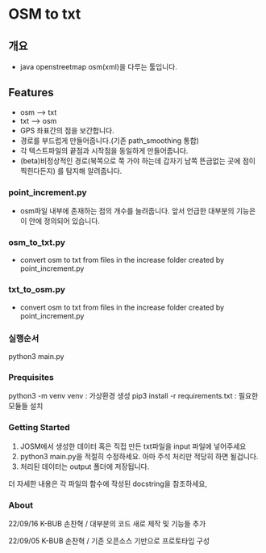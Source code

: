 # OSM to txt
## 개요
- java openstreetmap osm(xml)을 다루는 툴입니다.

## Features
- osm --> txt
- txt --> osm
- GPS 좌표간의 점을 보간합니다. 
- 경로를 부드럽게 만들어줍니다.(기존 path_smoothing 통합)
- 각 텍스트파일의 끝점과 시작점을 동일하게 만들어줍니다.
- (beta)비정상적인 경로(북쪽으로 쭉 가야 하는데 갑자기 남쪽 뜬금없는 곳에 점이 찍힌다든지) 를 탐지해 알려줍니다.


### point_increment.py
- osm파일 내부에 존재하는 점의 개수를 늘려줍니다. 앞서 언급한 대부분의 기능은 이 안에 정의되어 있습니다.

### osm_to_txt.py 
- convert osm to txt from files in the increase folder created by point_increment.py

### txt_to_osm.py 
- convert osm to txt from files in the increase folder created by point_increment.py


### 실행순서
python3 main.py

### Prequisites

python3 -m venv venv : 가상환경 생성
pip3 install -r requirements.txt : 필요한 모듈들 설치

### Getting Started
1. JOSM에서 생성한 데이터 혹은 직접 만든 txt파일을 input 파일에 넣어주세요
2. python3 main.py을 적절히 수정하세요. 아마 주석 처리만 적당히 하면 될겁니다.
3. 처리된 데이터는 output 폴더에 저장됩니다.

더 자세한 내용은 각 파일의 함수에 작성된 docstring을 참조하세요,

### About

22/09/16 K-BUB 손찬혁 / 대부분의 코드 새로 제작 및 기능들 추가

22/09/05 K-BUB 손찬혁 / 기존 오픈소스 기반으로 프로토타입 구성


